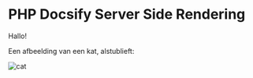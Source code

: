 # PHP Docsify Server Side Rendering

Hallo!

Een afbeelding van een kat, alstublieft:

![cat](/_media/kitty.jpeg)
